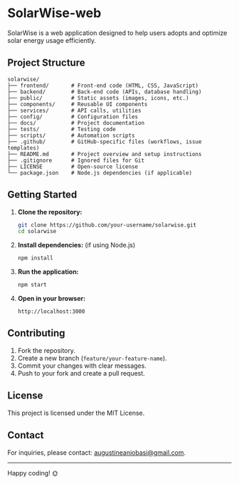 # SolarWise-web
SolarWise is a web application designed to help users adopts and optimize solar energy usage efficiently.

## Project Structure
```
solarwise/
├── frontend/       # Front-end code (HTML, CSS, JavaScript)
├── backend/        # Back-end code (APIs, database handling)
├── public/         # Static assets (images, icons, etc.)
├── components/     # Reusable UI components
├── services/       # API calls, utilities
├── config/         # Configuration files
├── docs/           # Project documentation
├── tests/          # Testing code
├── scripts/        # Automation scripts
├── .github/        # GitHub-specific files (workflows, issue templates)
├── README.md       # Project overview and setup instructions
├── .gitignore      # Ignored files for Git
├── LICENSE         # Open-source license
└── package.json    # Node.js dependencies (if applicable)
```

## Getting Started
1. **Clone the repository:**
   ```sh
   git clone https://github.com/your-username/solarwise.git
   cd solarwise
   ```

2. **Install dependencies:** (if using Node.js)
   ```sh
   npm install
   ```

3. **Run the application:**
   ```sh
   npm start
   ```

4. **Open in your browser:**
   ```
   http://localhost:3000
   ```

## Contributing
1. Fork the repository.
2. Create a new branch (`feature/your-feature-name`).
3. Commit your changes with clear messages.
4. Push to your fork and create a pull request.

## License
This project is licensed under the MIT License.

## Contact
For inquiries, please contact: [augustineaniobasi@gmail.com](mailto:augustineaniobasi@gmail.com).

---
Happy coding! 🌞


